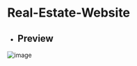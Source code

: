 # Real-Estate-Website
- ## Preview
![image](https://freewebsitecreate.net/wp-content/uploads/2023/02/How-to-Create-a-Real-Estate-Website-freewebsitecreate.webp)
